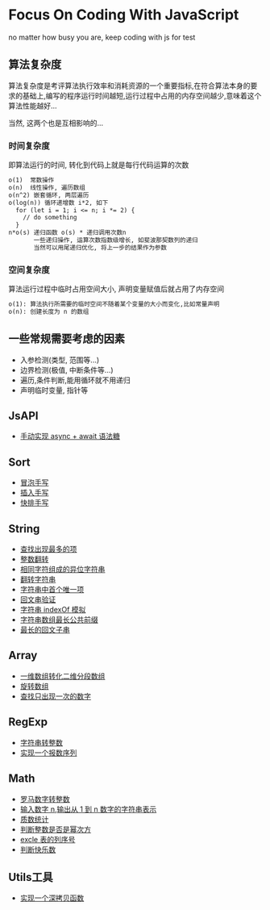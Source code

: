# Focus On Coding With JavaScript

no matter how busy you are, keep coding with js
for test

## 算法复杂度

算法复杂度是考评算法执行效率和消耗资源的一个重要指标,在符合算法本身的要求的基础上,编写的程序运行时间越短,运行过程中占用的内存空间越少,意味着这个算法性能越好...

当然, 这两个也是互相影响的...

### 时间复杂度

即算法运行的时间, 转化到代码上就是每行代码运算的次数

```txt
o(1)  常数操作
o(n)  线性操作, 遍历数组
o(n^2) 嵌套循环, 两层遍历
o(log(n)) 循环递增数 i*2, 如下
  for (let i = 1; i <= n; i *= 2) {
    // do something
  }
n*o(s) 递归函数 o(s) * 递归调用次数n
       一些递归操作, 运算次数指数级增长, 如斐波那契数列的递归
       当然可以用尾递归优化, 将上一步的结果作为参数
```

### 空间复杂度

算法运行过程中临时占用空间大小, 声明变量赋值后就占用了内存空间

```txt
o(1): 算法执行所需要的临时空间不随着某个变量的大小而变化,比如常量声明
o(n): 创建长度为 n 的数组
```

## 一些常规需要考虑的因素

- 入参检测(类型, 范围等...)
- 边界检测(极值, 中断条件等...)
- 遍历,条件判断,能用循环就不用递归
- 声明临时变量, 指针等

## JsAPI

- [手动实现 async + await 语法糖](https://github.com/appleguardu/coding/issues/7)

## Sort

- [冒泡手写](https://github.com/appleguardu/coding/issues/4)
- [插入手写](https://github.com/appleguardu/coding/issues/5)
- [快排手写](https://github.com/appleguardu/coding/issues/15)

## String

- [查找出现最多的项](https://github.com/appleguardu/coding/issues/1)
- [整数翻转](https://github.com/appleguardu/coding/issues/2)
- [相同字符组成的异位字符串](https://github.com/appleguardu/coding/issues/3)
- [翻转字符串](https://github.com/appleguardu/coding/issues/10)
- [字符串中首个唯一项](https://github.com/appleguardu/coding/issues/11)
- [回文串验证](https://github.com/appleguardu/coding/issues/12)
- [字符串 indexOf 模拟](https://github.com/appleguardu/coding/issues/13)
- [字符串数组最长公共前缀](https://github.com/appleguardu/coding/issues/14)
- [最长的回文子串](https://github.com/appleguardu/coding/issues/16)

## Array

- [一维数组转化二维分段数组](https://github.com/appleguardu/coding/issues/6)
- [旋转数组](https://github.com/appleguardu/coding/issues/23)
- [查找只出现一次的数字](https://github.com/appleguardu/coding/issues/24)

## RegExp

- [字符串转整数](https://github.com/appleguardu/coding/issues/8)
- [实现一个报数序列](https://github.com/appleguardu/coding/issues/9)

## Math

- [罗马数字转整数](https://github.com/appleguardu/coding/issues/17)
- [输入数字 n,输出从 1 到 n 数字的字符串表示](https://github.com/appleguardu/coding/issues/18)
- [质数统计](https://github.com/appleguardu/coding/issues/19)
- [判断整数是否是幂次方](https://github.com/appleguardu/coding/issues/20)
- [excle 表的列序号](https://github.com/appleguardu/coding/issues/21)
- [判断快乐数](https://github.com/appleguardu/coding/issues/22)

## Utils工具

- [实现一个深拷贝函数](https://github.com/appleguardu/coding/issues/25)
